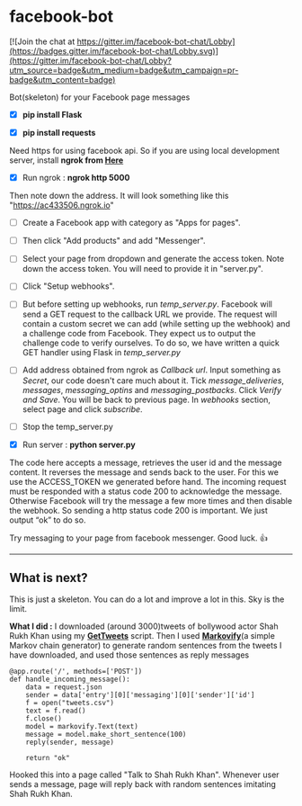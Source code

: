 # facebook-bot

[![Join the chat at https://gitter.im/facebook-bot-chat/Lobby](https://badges.gitter.im/facebook-bot-chat/Lobby.svg)](https://gitter.im/facebook-bot-chat/Lobby?utm_source=badge&utm_medium=badge&utm_campaign=pr-badge&utm_content=badge)

Bot(skeleton) for your Facebook page messages

- [x] **pip install Flask**

- [x] **pip install requests**

Need https for using facebook api. So if you are using local development server, install **ngrok from [Here](https://ngrok.com/download)**

- [x] Run ngrok : **ngrok http 5000**

Then note down the address. It will look something like this "https://ac433506.ngrok.io"


- [ ] Create a Facebook app with category as "Apps for pages".
- [ ] Then click "Add products" and add "Messenger".
- [ ] Select your page from dropdown and generate the access token. Note down the access token. You will need to provide it in "server.py".
- [ ] Click "Setup webhooks".
- [ ] But before setting up webhooks, run *temp_server.py*. Facebook will send a GET request to the callback URL we provide. The request will contain a custom secret we can add (while setting up the webhook) and a challenge code from Facebook. They expect us to output the challenge code to verify ourselves. To do so, we have written a quick GET handler using Flask in *temp_server.py* 
- [ ] Add address obtained from ngrok as *Callback url*. Input something as *Secret*, our code doesn't care much about it. Tick *message_deliveries*, *messages*, *messaging_optins* and *messaging_postbacks*. Click *Verify and Save*. You will be back to previous page. In *webhooks* section, select page and click *subscribe*.
- [ ] Stop the temp_server.py

- [x] Run server :  **python server.py**

The code here accepts a message, retrieves the user id and the message content. It reverses the message and sends back to the user. For this we use the ACCESS_TOKEN we generated before hand. The incoming request must be responded with a status code 200 to acknowledge the message. Otherwise Facebook will try the message a few more times and then disable the webhook. So sending a http status code 200 is important. We just output “ok” to do so.

Try messaging to your page from facebook messenger. Good luck. :+1:

_______________________________________________________________________________________________

## What is next?

This is just a skeleton. You can do a lot and improve a lot in this. Sky is the limit.

**What I did :** I downloaded (around 3000)tweets of bollywood actor Shah Rukh Khan using my **[GetTweets](https://github.com/p53ud0k0d3/GetTweets)** script. Then I used **[Markovify](https://github.com/jsvine/markovify)**(a simple  Markov chain generator) to generate random sentences from the tweets I have downloaded, and used those sentences as reply messages

```
@app.route('/', methods=['POST'])
def handle_incoming_message():
	data = request.json
	sender = data['entry'][0]['messaging'][0]['sender']['id']
	f = open("tweets.csv")
	text = f.read()
	f.close()
	model = markovify.Text(text)
	message = model.make_short_sentence(100)
	reply(sender, message)
	
	return "ok"
```

Hooked this into a page called "Talk to Shah Rukh Khan". Whenever user sends a message, page will reply back with random sentences imitating Shah Rukh Khan.
